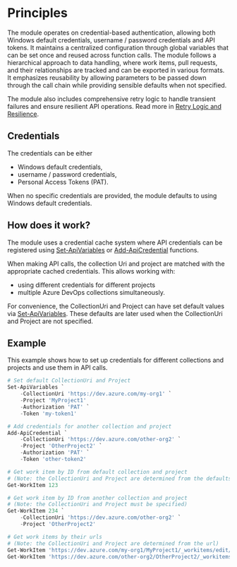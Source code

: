 # Principles

The module operates on credential-based authentication, allowing both Windows
default credentials, username / password credentials and API tokens. It
maintains a centralized configuration through global variables that can be set
once and reused across function calls. The module follows a hierarchical
approach to data handling, where work items, pull requests, and their
relationships are tracked and can be exported in various formats. It
emphasizes reusability by allowing parameters to be passed down through the
call chain while providing sensible defaults when not specified.

The module also includes comprehensive retry logic to handle transient failures
and ensure resilient API operations. Read more in [Retry Logic and Resilience](retry_logic.md).

## Credentials

The credentials can be either

- Windows default credentials,
- username / password credentials,
- Personal Access Tokens (PAT).

When no specific credentials are
provided, the module defaults to using Windows default credentials.

## How does it work?

The module uses a credential cache system where API credentials can be
registered using [Set-ApiVariables](functions\Set-ApiVariables.md) or
[Add-ApiCredential](functions\Add-ApiCredential.md) functions.

When making API calls, the collection Uri and project are matched with the
appropriate cached credentials. This allows working with:

- using different credentials for different projects
- multiple Azure DevOps collections simultaneously.

For convenience, the CollectionUri and Project can have set default values
via [Set-ApiVariables](functions\Set-ApiVariables.md). These defaults
are later used when the CollectionUri and Project are not specified.

## Example

This example shows how to set up credentials for different collections and
projects and use them in API calls.

``` powershell
# Set default CollectionUri and Project
Set-ApiVariables `
    -CollectionUri 'https://dev.azure.com/my-org1' `
    -Project 'MyProject1'
    -Authorization 'PAT' `
    -Token 'my-token1'

# Add credentials for another collection and project
Add-ApiCredential `
    -CollectionUri 'https://dev.azure.com/other-org2' `
    -Project 'OtherProject2' `
    -Authorization 'PAT' `
    -Token 'other-token2'

# Get work item by ID from default collection and project
# (Note: the CollectionUri and Project are determined from the defaults)
Get-WorkItem 123

# Get work item by ID from another collection and project
# (Note: the CollectionUri and Project must be specified)
Get-WorkItem 234 `
    -CollectionUri 'https://dev.azure.com/other-org2' `
    -Project 'OtherProject2'

# Get work items by their urls
# (Note: the CollectionUri and Project are determined from the url)
Get-WorkItem 'https://dev.azure.com/my-org1/MyProject1/_workitems/edit/123'
Get-WorkItem 'https://dev.azure.com/other-org2/OtherProject2/_workitems/edit/234'
```

